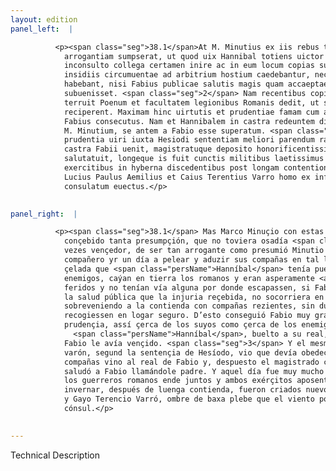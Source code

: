 ```yaml
---
layout: edition
panel_left:  |

          <p><span class="seg">38.1</span>At M. Minutius ex iis rebus tantam sibi
            arrogantiam sumpserat, ut quod uix Hannibal totiens uictor auderet, ausus sit quadam die
            inconsulto collega certamen inire ac in eum locum copias suas perducere, ubi Punicis
            insidiis circumuentae ad arbitrium hostium caedebantur, nec ullam euadendi uiam
            habebant, nisi Fabius publicae salutis magis quam accaeptae iniuriae memor in tempore
            subuenisset. <span class="seg">2</span> Nam recentibus copiis certamini superueniens haud dubie
            terruit Poenum et facultatem legionibus Romanis dedit, ut sese in locum tutum
            reciperent. Maximam hinc uirtutis et prudentiae famam cum apud suos tum apud hostes est
            Fabius consecutus. Nam et Hannibalem in castra redeuntem dixisse tradunt eo praelio a se
            M. Minutium, se antem a Fabio esse superatum. <span class="seg">3</span> Et ipse Minutius cognita
            prudentia uiri iuxta Hesiodi sententiam meliori parendum ratus, cum omnibus copiis in
            castra Fabii uenit, magistratuque deposito honorificentissimis uerbis patrem Fabium
            salutatuit, longeque is fuit cunctis militibus laetissimus dies. Caeterum utrisque
            exercitibus in hyberna discedentibus post longam contentionem creati sunt consules noui
            Lucius Paulus Aemilius et Caius Terentius Varro homo ex infima plaebe populari aura ad
            consulatum euectus.</p>
        

panel_right:  |

          <p><span class="seg">38.1</span> Mas Marco Minuçio con estas cosas avía
            conçebido tanta presumpçión, que no toviera osadía <span class="persName">Hanníbal</span>, tantas
            vezes vençedor, de ser tan arrogante como presumió Minutio sin lo consultar con su
            compañero yr un día a pelear y aduzir sus compañas en tal logar donde, atajadas con
            çelada que <span class="persName">Hanníbal</span> tenía puesta, segund la voluntad de los
            enemigos, caýan en tierra los romanos y eran asperamente <a href="#1491/" target="new"><img src="#1491/"/></a>[172r,a]
            feridos y no tenían vía alguna por donde escapassen, si Fabio, teniendo más en memoria
            la salud pública que la injuria reçebida, no socorriera en tiempo. <span class="seg">2</span> Ca,
            sobreveniendo a la contienda con compañas rezientes, sin dubda pudo espantar a los carthagineses y dio facultad a las legiones romanas que se
            recogiessen en logar seguro. D’esto conseguió Fabio muy grand fama de virtud y de
            prudençia, assí çerca de los suyos como çerca de los enemigos. Y cuentan que
              <span class="persName">Hanníbal</span>, buelto a su real, dixo que él vençiera a Minucio, y
            Fabio le avía vençido. <span class="seg">3</span> Y el mesmo Minucio, conosçida la prudençia del
            varón, segund la sentençia de Hesíodo, vio que devía obedeçer al mejor y con todas sus
            compañas vino al real de Fabio y, despuesto el magistrado con muy honoríficas palabras,
            saludó a Fabio llamándole padre. Y aquel día fue muy mucho alegre a maravilla a todos
            los guerreros romanos ende juntos y ambos exérçitos aposentados en sus aparejos para
            invernar, después de luenga contienda, fueron criados nuevos cónsules Lucio Paulo Emilio
            y Gayo Terencio Varró, ombre de baxa plebe que el viento popular avía ensalçado a ser
            cónsul.</p>
        

---
```


Technical Description 